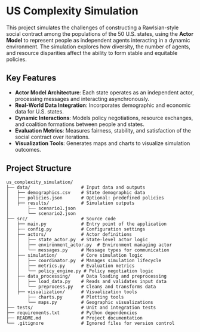 # US Complexity Simulation

This project simulates the challenges of constructing a Rawlsian-style social contract among the populations of the 50 U.S. states, using the **Actor Model** to represent people as independent agents interacting in a dynamic environment. The simulation explores how diversity, the number of agents, and resource disparities affect the ability to form stable and equitable policies.

## Key Features

- **Actor Model Architecture**: Each state operates as an independent actor, processing messages and interacting asynchronously.
- **Real-World Data Integration**: Incorporates demographic and economic data for U.S. states.
- **Dynamic Interactions**: Models policy negotiations, resource exchanges, and coalition formations between people and states.
- **Evaluation Metrics**: Measures fairness, stability, and satisfaction of the social contract over iterations.
- **Visualization Tools**: Generates maps and charts to visualize simulation outcomes.

## Project Structure

```plaintext
us_complexity_simulation/
├── data/                   # Input data and outputs
│   ├── demographics.csv    # State demographic data
│   ├── policies.json       # Optional: predefined policies
│   ├── results/            # Simulation outputs
│       ├── scenario1.json
│       └── scenario2.json
├── src/                    # Source code
│   ├── main.py             # Entry point of the application
│   ├── config.py           # Configuration settings
│   ├── actors/             # Actor definitions
│   │   ├── state_actor.py  # State-level actor logic
│   │   ├── environment_actor.py  # Environment managing actor
│   │   └── messages.py     # Message types for communication
│   ├── simulation/         # Core simulation logic
│   │   ├── coordinator.py  # Manages simulation lifecycle
│   │   ├── metrics.py      # Evaluation metrics
│   │   └── policy_engine.py # Policy negotiation logic
│   ├── data_processing/    # Data loading and preprocessing
│   │   ├── load_data.py    # Reads and validates input data
│   │   └── preprocess.py   # Cleans and transforms data
│   ├── visualization/      # Visualization tools
│       ├── charts.py       # Plotting tools
│       └── maps.py         # Geographic visualizations
├── tests/                  # Unit and integration tests
├── requirements.txt        # Python dependencies
├── README.md               # Project documentation
└── .gitignore              # Ignored files for version control

